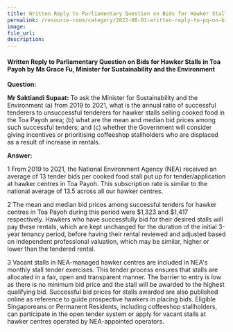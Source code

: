 ```yaml
---  
title: Written Reply to Parliamentary Question on Bids for Hawker Stalls in Toa Payoh by Ms Grace Fu, Minister for Sustainability and the Environment  
permalink: /resource-room/category/2022-08-01-written-reply-to-pq-on-bids-for-hawker-stalls-in-toa-payoh
image:  
file_url:  
description:  
---  
```


#### Written Reply to Parliamentary Question on Bids for Hawker Stalls in Toa Payoh by Ms Grace Fu, Minister for Sustainability and the Environment

**Question:**

**Mr Saktiandi Supaat:** To ask the Minister for Sustainability and the Environment (a) from 2019 to 2021, what is the annual ratio of successful tenderers to unsuccessful tenderers for hawker stalls selling cooked food in the Toa Payoh area; (b) what are the mean and median bid prices among such successful tenders; and (c) whether the Government will consider giving incentives or prioritising coffeeshop stallholders who are displaced as a result of increase in rentals.

**Answer:**

1 From 2019 to 2021, the National Environment Agency (NEA) received an average of 13 tender bids per cooked food stall put up for tender/application at hawker centres in Toa Payoh. This subscription rate is similar to the national average of 13.5 across all our hawker centres.

2 The mean and median bid prices among successful tenders for hawker centres in Toa Payoh during this period were $1,323 and $1,417 respectively. Hawkers who have successfully bid for their desired stalls will pay these rentals, which are kept unchanged for the duration of the initial 3-year tenancy period, before having their rental reviewed and adjusted based on independent professional valuation, which may be similar, higher or lower than the tendered rental.

3 Vacant stalls in NEA-managed hawker centres are included in NEA&#39;s monthly stall tender exercises. This tender process ensures that stalls are allocated in a fair, open and transparent manner. The barrier to entry is low as there is no minimum bid price and the stall will be awarded to the highest qualifying bid. Successful bid prices for stalls awarded are also published online as reference to guide prospective hawkers in placing bids. Eligible Singaporeans or Permanent Residents, including coffeeshop stallholders, can participate in the open tender system or apply for vacant stalls at hawker centres operated by NEA-appointed operators.
